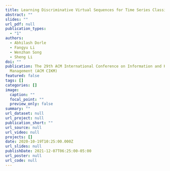 ```yaml
---
title: Learning Discriminative Virtual Sequences for Time Series Classification
abstract: ""
slides: ""
url_pdf: null
publication_types:
  - "1"
authors:
  - Abhilash Dorle
  - Fangyu Li
  - Wenzhan Song
  - Sheng Li
doi: ""
publication: The 29th ACM International Conference on Information and Knowledge
  Management (ACM CIKM)
featured: false
tags: []
categories: []
image:
  caption: ""
  focal_point: ""
  preview_only: false
summary: ""
url_dataset: null
url_project: null
publication_short: ""
url_source: null
url_video: null
projects: []
date: 2020-10-19T10:25:00.000Z
url_slides: null
publishDate: 2021-12-07T06:25:00-05:00
url_poster: null
url_code: null
---
```

